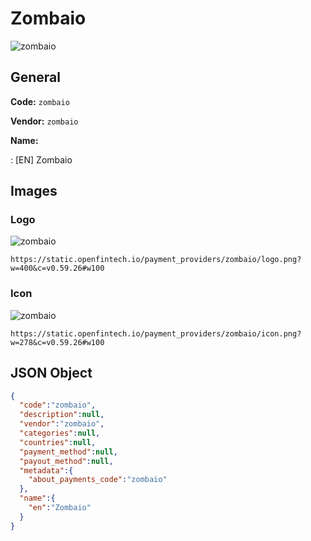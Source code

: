 
# Zombaio 
![zombaio](https://static.openfintech.io/payment_providers/zombaio/logo.png?w=400&c=v0.59.26#w100)  

## General 
 
**Code:** `zombaio` 
 
**Vendor:** `zombaio` 
 
**Name:** 
 
:	[EN] Zombaio 
 

## Images 

### Logo 
 
![zombaio](https://static.openfintech.io/payment_providers/zombaio/logo.png?w=400&c=v0.59.26#w100)  

```
https://static.openfintech.io/payment_providers/zombaio/logo.png?w=400&c=v0.59.26#w100
```  

### Icon 
 
![zombaio](https://static.openfintech.io/payment_providers/zombaio/icon.png?w=278&c=v0.59.26#w100)  

```
https://static.openfintech.io/payment_providers/zombaio/icon.png?w=278&c=v0.59.26#w100
```  

## JSON Object 

```json
{
  "code":"zombaio",
  "description":null,
  "vendor":"zombaio",
  "categories":null,
  "countries":null,
  "payment_method":null,
  "payout_method":null,
  "metadata":{
    "about_payments_code":"zombaio"
  },
  "name":{
    "en":"Zombaio"
  }
}
```  
